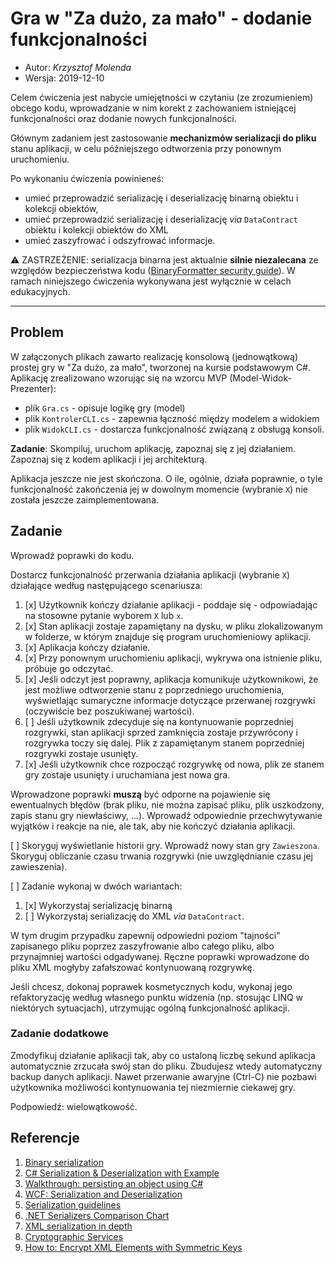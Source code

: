 # Gra w "Za dużo, za mało" - dodanie funkcjonalności

* Autor: _Krzysztof Molenda_
* Wersja: 2019-12-10

Celem ćwiczenia jest nabycie umiejętności w czytaniu (ze zrozumieniem) obcego kodu, wprowadzanie w nim korekt z zachowaniem istniejącej funkcjonalności oraz dodanie nowych funkcjonalności.

Głównym zadaniem jest zastosowanie **mechanizmów serializacji do pliku** stanu aplikacji, w celu późniejszego odtworzenia przy ponownym uruchomieniu.

Po wykonaniu ćwiczenia powinieneś:

* umieć przeprowadzić serializację i deserializację binarną obiektu i kolekcji obiektów,
* umieć przeprowadzić serializację i deserializację _via_ `DataContract` obiektu i kolekcji obiektów do XML
* umieć zaszyfrować i odszyfrować informacje.

⚠️ ZASTRZEŻENIE: serializacja binarna jest aktualnie **silnie niezalecana** ze względów bezpieczeństwa kodu ([BinaryFormatter security guide](https://docs.microsoft.com/en-us/dotnet/standard/serialization/binaryformatter-security-guide)). W ramach niniejszego ćwiczenia wykonywana jest wyłącznie w celach edukacyjnych.

---

## Problem

W załączonych plikach zawarto realizację konsolową (jednowątkową) prostej gry w "Za dużo, za mało", tworzonej na kursie podstawowym C#. Aplikację zrealizowano wzorując się na wzorcu MVP (Model-Widok-Prezenter):

* plik `Gra.cs` - opisuje logikę gry (model)
* plik `KontrolerCLI.cs` - zapewnia łączność między modelem a widokiem
* plik `WidokCLI.cs` - dostarcza funkcjonalność związaną z obsługą konsoli.

**Zadanie**: Skompiluj, uruchom aplikację, zapoznaj się z jej działaniem. Zapoznaj się z kodem aplikacji i jej architekturą.

Aplikacja jeszcze nie jest skończona. O ile, ogólnie, działa poprawnie, o tyle funkcjonalność zakończenia jej w dowolnym momencie (wybranie `X`) nie została jeszcze zaimplementowana.

## Zadanie

Wprowadź poprawki do kodu.

Dostarcz funkcjonalność przerwania działania aplikacji (wybranie `X`) działające według następującego scenariusza:

1. [x] Użytkownik kończy działanie aplikacji - poddaje się - odpowiadając na stosowne pytanie wyborem `X` lub `x`.
2. [x] Stan aplikacji zostaje zapamiętany na dysku, w pliku zlokalizowanym w folderze, w którym znajduje się program uruchomieniowy aplikacji.
3. [x] Aplikacja kończy działanie.
4. [x] Przy ponownym uruchomieniu aplikacji, wykrywa ona istnienie pliku, próbuje go odczytać.
5. [x] Jeśli odczyt jest poprawny, aplikacja komunikuje użytkownikowi, że jest możliwe odtworzenie stanu z poprzedniego uruchomienia, wyświetlając sumaryczne informacje dotyczące przerwanej rozgrywki (oczywiście bez poszukiwanej wartości).
6. [ ] Jeśli użytkownik zdecyduje się na kontynuowanie poprzedniej rozgrywki, stan aplikacji sprzed zamknięcia zostaje przywrócony i rozgrywka toczy się dalej. Plik z zapamiętanym stanem poprzedniej rozgrywki zostaje usunięty.
7. [x] Jeśli użytkownik chce rozpocząć rozgrywkę od nowa, plik ze stanem gry zostaje usunięty i uruchamiana jest nowa gra.

Wprowadzone poprawki **muszą** być odporne na pojawienie się ewentualnych błędów (brak pliku, nie można zapisać pliku, plik uszkodzony, zapis stanu gry niewłaściwy, ...). Wprowadź odpowiednie przechwytywanie wyjątków i reakcje na nie, ale tak, aby nie kończyć działania aplikacji.

[ ] Skoryguj wyświetlanie historii gry. Wprowadź nowy stan gry `Zawieszona`. Skoryguj obliczanie czasu trwania rozgrywki (nie uwzględnianie czasu jej zawieszenia).

[ ] Zadanie wykonaj w dwóch wariantach:

1. [x] Wykorzystaj serializację binarną
2. [ ] Wykorzystaj serializację do XML _via_ `DataContract`.

W tym drugim przypadku zapewnij odpowiedni poziom "tajności" zapisanego pliku poprzez zaszyfrowanie albo całego pliku, albo przynajmniej wartości odgadywanej. Ręczne poprawki wprowadzone do pliku XML mogłyby zafałszować kontynuowaną rozgrywkę.

Jeśli chcesz, dokonaj poprawek kosmetycznych kodu, wykonaj jego refaktoryzację według własnego punktu widzenia (np. stosując LINQ w niektórych sytuacjach), utrzymując ogólną funkcjonalność aplikacji.

### Zadanie dodatkowe

Zmodyfikuj działanie aplikacji tak, aby co ustaloną liczbę sekund aplikacja automatycznie zrzucała swój stan do pliku. Zbudujesz wtedy automatyczny backup danych aplikacji. Nawet przerwanie awaryjne (Ctrl-C) nie pozbawi użytkownika możliwości kontynuowania tej niezmiernie ciekawej gry.

Podpowiedź: wielowątkowość.

## Referencje

1. [Binary serialization](https://docs.microsoft.com/en-us/dotnet/standard/serialization/binary-serialization)
2. [C# Serialization & Deserialization with Example](https://www.guru99.com/c-sharp-serialization.html)
3. [Walkthrough: persisting an object using C#](https://docs.microsoft.com/en-us/dotnet/csharp/programming-guide/concepts/serialization/walkthrough-persisting-an-object-in-visual-studio)
4. [WCF: Serialization and Deserialization](https://docs.microsoft.com/en-us/dotnet/framework/wcf/feature-details/serialization-and-deserialization)
5. [Serialization guidelines](https://docs.microsoft.com/en-us/dotnet/standard/serialization/serialization-guidelines)
6. [.NET Serializers Comparison Chart](https://manski.net/2014/10/net-serializers-comparison-chart/)
7. [XML serialization in depth](https://docs.microsoft.com/en-us/dotnet/standard/serialization/introducing-xml-serialization)
8. [Cryptographic Services](https://docs.microsoft.com/en-us/dotnet/standard/security/cryptographic-services)
9. [How to: Encrypt XML Elements with Symmetric Keys](https://docs.microsoft.com/pl-pl/dotnet/standard/security/how-to-encrypt-xml-elements-with-symmetric-keys)
